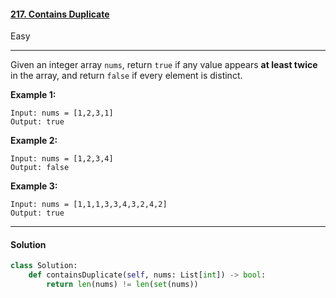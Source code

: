 #### [217. Contains Duplicate](https://leetcode.com/problems/contains-duplicate/)

Easy

---

Given an integer array `nums`, return `true` if any value appears **at least twice** in the array, and return `false` if every element is distinct.

 

**Example 1:**

```
Input: nums = [1,2,3,1]
Output: true
```

**Example 2:**

```
Input: nums = [1,2,3,4]
Output: false
```

**Example 3:**

```
Input: nums = [1,1,1,3,3,4,3,2,4,2]
Output: true
```

----

#### Solution

```python
class Solution:
    def containsDuplicate(self, nums: List[int]) -> bool:
        return len(nums) != len(set(nums))
```

